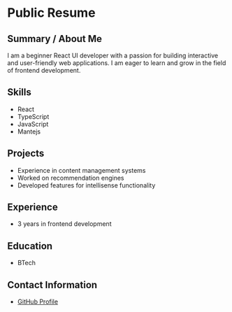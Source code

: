 # Public Resume

## Summary / About Me
I am a beginner React UI developer with a passion for building interactive and user-friendly web applications. I am eager to learn and grow in the field of frontend development.

## Skills
- React
- TypeScript
- JavaScript
- Mantejs

## Projects
- Experience in content management systems
- Worked on recommendation engines
- Developed features for intellisense functionality

## Experience
- 3 years in frontend development

## Education
- BTech

## Contact Information
- [GitHub Profile](https://github.com/)
